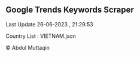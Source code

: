 

## Google Trends Keywords Scraper 
 
Last Update 26-06-2023 , 21:29:53

Country List :
VIETNAM.json



© Abdul Muttaqin 

